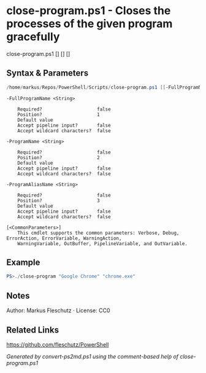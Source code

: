 # close-program.ps1 - Closes the processes of the given program gracefully

close-program.ps1 [<FullProgramName>] [<ProgramName>] [<ProgramAliasName>]

## Syntax & Parameters
```powershell
/home/markus/Repos/PowerShell/Scripts/close-program.ps1 [[-FullProgramName] <String>] [[-ProgramName] <String>] [[-ProgramAliasName] <String>] [<CommonParameters>]
```

```
-FullProgramName <String>
    
    Required?                    false
    Position?                    1
    Default value                
    Accept pipeline input?       false
    Accept wildcard characters?  false
```

```
-ProgramName <String>
    
    Required?                    false
    Position?                    2
    Default value                
    Accept pipeline input?       false
    Accept wildcard characters?  false
```

```
-ProgramAliasName <String>
    
    Required?                    false
    Position?                    3
    Default value                
    Accept pipeline input?       false
    Accept wildcard characters?  false
```

```
[<CommonParameters>]
    This cmdlet supports the common parameters: Verbose, Debug, ErrorAction, ErrorVariable, WarningAction, 
    WarningVariable, OutBuffer, PipelineVariable, and OutVariable.
```

## Example
```powershell
PS>./close-program "Google Chrome" "chrome.exe"
```


## Notes
Author: Markus Fleschutz · License: CC0

## Related Links
https://github.com/fleschutz/PowerShell

*Generated by convert-ps2md.ps1 using the comment-based help of close-program.ps1*
